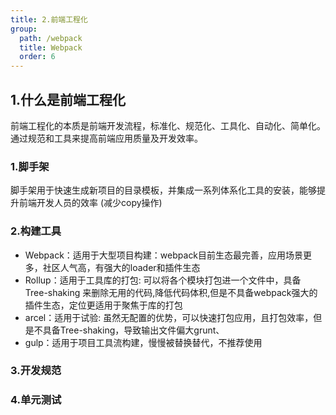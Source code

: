 ```yaml
---
title: 2.前端工程化
group:
  path: /webpack
  title: Webpack
  order: 6
---
```

## 1.什么是前端工程化

前端工程化的本质是前端开发流程，标准化、规范化、工具化、自动化、简单化。通过规范和工具来提高前端应用质量及开发效率。

### 1.脚手架
脚手架用于快速生成新项目的目录模板，并集成一系列体系化工具的安装，能够提升前端开发人员的效率 (减少copy操作)

### 2.构建工具
* Webpack：适⽤于⼤型项目构建：webpack目前生态最完善，应用场景更多，社区人气高，有强⼤的loader和插件⽣态
* Rollup：适⽤于工具库的打包: 可以将各个模块打包进⼀个⽂件中，具备 Tree-shaking 来删除⽆⽤的代码,降低代码体积,但是不具备webpack强大的插件生态，定位更适用于聚焦于库的打包
* arcel：适⽤于试验: 虽然无配置的优势，可以快速打包应用，且打包效率，但是不具备Tree-shaking，导致输出文件偏大grunt、
* gulp：适用于项目工具流构建，慢慢被替换替代，不推荐使用

### 3.开发规范

### 4.单元测试

